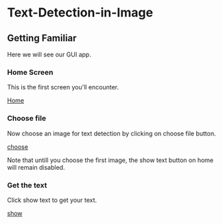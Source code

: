 # Text-Detection-in-Image

## Getting Familiar

Here we will see our GUI app.
  ### Home Screen
  This is the first screen you'll encounter.
  
  [Home](https://github.com/hmnhGeek/Text-Detection-in-Image/blob/master/images/home.png)
  
  ### Choose file
  Now choose an image for text detection by clicking on choose file button.
  
  [choose](https://github.com/hmnhGeek/Text-Detection-in-Image/blob/master/images/choose.png)
  
  Note that untill you choose the first image, the show text button on home will remain disabled.
  
  ### Get the text
  Click show text to get your text.
  
  [show](https://github.com/hmnhGeek/Text-Detection-in-Image/blob/master/images/gettext.png)
